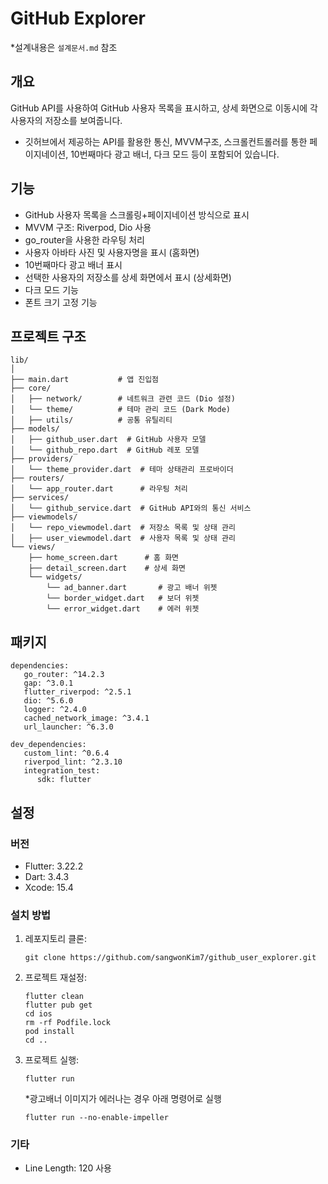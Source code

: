 # GitHub Explorer
*설계내용은 `설계문서.md` 참조

## 개요
GitHub API를 사용하여 GitHub 사용자 목록을 표시하고, 상세 화면으로 이동시에 각 사용자의 저장소를 보여줍니다. 
- 깃허브에서 제공하는 API를 활용한 통신, MVVM구조, 스크롤컨트롤러를 통한 페이지네이션, 10번째마다 광고 배너, 다크 모드 등이 포함되어 있습니다.

## 기능
- GitHub 사용자 목록을 스크롤링+페이지네이션 방식으로 표시
- MVVM 구조: Riverpod, Dio 사용
- go_router을 사용한 라우팅 처리
- 사용자 아바타 사진 및 사용자명을 표시 (홈화면)
- 10번째마다 광고 배너 표시
- 선택한 사용자의 저장소를 상세 화면에서 표시 (상세화면)
- 다크 모드 기능
- 폰트 크기 고정 기능

## 프로젝트 구조
```
lib/
│
├── main.dart           # 앱 진입점
├── core/
│   ├── network/        # 네트워크 관련 코드 (Dio 설정)
│   └── theme/          # 테마 관리 코드 (Dark Mode)
│   ├── utils/          # 공통 유틸리티
├── models/
│   ├── github_user.dart  # GitHub 사용자 모델
│   └── github_repo.dart  # GitHub 레포 모델
├── providers/
│   └── theme_provider.dart  # 테마 상태관리 프로바이더
├── routers/
│   └── app_router.dart      # 라우팅 처리
├── services/
│   └── github_service.dart  # GitHub API와의 통신 서비스
├── viewmodels/
│   └── repo_viewmodel.dart  # 저장소 목록 및 상태 관리
│   ├── user_viewmodel.dart  # 사용자 목록 및 상태 관리
└── views/
    ├── home_screen.dart      # 홈 화면
    ├── detail_screen.dart    # 상세 화면
    └── widgets/
        └── ad_banner.dart       # 광고 배너 위젯
        └── border_widget.dart   # 보더 위젯
        └── error_widget.dart    # 에러 위젯
```

## 패키지
```
dependencies:
   go_router: ^14.2.3
   gap: ^3.0.1
   flutter_riverpod: ^2.5.1
   dio: ^5.6.0
   logger: ^2.4.0
   cached_network_image: ^3.4.1
   url_launcher: ^6.3.0

dev_dependencies:
   custom_lint: ^0.6.4
   riverpod_lint: ^2.3.10
   integration_test:
      sdk: flutter
```

## 설정

### 버전
- Flutter: 3.22.2
- Dart: 3.4.3
- Xcode: 15.4

### 설치 방법
1. 레포지토리 클론:
   ```
   git clone https://github.com/sangwonKim7/github_user_explorer.git
2. 프로젝트 재설정:
   ```
   flutter clean
   flutter pub get
   cd ios
   rm -rf Podfile.lock
   pod install
   cd ..
3. 프로젝트 실행: 
   ```
   flutter run
   ```
   *광고배너 이미지가 에러나는 경우 아래 명령어로 실행
   ```
   flutter run --no-enable-impeller

### 기타
- Line Length: 120 사용
